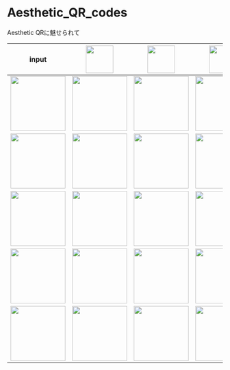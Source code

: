 # Aesthetic_QR_codes
Aesthetic QRに魅せられて

|input|<img src="https://github.com/negi111111/Aesthetic_QR_codes_tmp/blob/master/data/output/dljs/1.jpg" widht="64px" height="64px"/>|<img src="https://github.com/negi111111/Aesthetic_QR_codes_tmp/blob/master/data/output/dljs/2.jpg" widht="64px" height="64px"/>|<img src="https://github.com/negi111111/Aesthetic_QR_codes_tmp/blob/master/data/output/dljs/3.jpg" widht="64px" height="64px"/>|<img src="https://github.com/negi111111/Aesthetic_QR_codes_tmp/blob/master/data/output/dljs/4.jpg" widht="64px" height="64px"/>|<img src="https://github.com/negi111111/Aesthetic_QR_codes_tmp/blob/master/data/output/dljs/5.jpg" widht="64px" height="64px"/>|<img src="https://github.com/negi111111/Aesthetic_QR_codes_tmp/blob/master/data/output/dljs/6.jpg" widht="64px" height="64px"/>|
|---|---|---|---|---|---|---|
|<img src="https://github.com/negi111111/Aesthetic_QR_codes_tmp/blob/master/data/primer/1.jpg" widht="128px" height="128px"/>|<img src="https://github.com/negi111111/Aesthetic_QR_codes_tmp/blob/master/data/output/dljs/1_1.png" widht="128px" height="128px"/>|<img src="https://github.com/negi111111/Aesthetic_QR_codes_tmp/blob/master/data/output/dljs/1_2.png" widht="128px" height="128px"/>|<img src="https://github.com/negi111111/Aesthetic_QR_codes_tmp/blob/master/data/output/dljs/1_3.png" widht="128px" height="128px"/>|<img src="https://github.com/negi111111/Aesthetic_QR_codes_tmp/blob/master/data/output/dljs/1_4.png" widht="128px" height="128px"/>|<img src="https://github.com/negi111111/Aesthetic_QR_codes_tmp/blob/master/data/output/dljs/1_5.png" widht="128px" height="128px"/>|<img src="https://github.com/negi111111/Aesthetic_QR_codes_tmp/blob/master/data/output/dljs/1_6.png" widht="128px" height="128px"/>|
|<img src="https://github.com/negi111111/Aesthetic_QR_codes_tmp/blob/master/data/primer/2.jpg" widht="128px" height="128px"/>|<img src="https://github.com/negi111111/Aesthetic_QR_codes_tmp/blob/master/data/output/dljs/2_1.png" widht="128px" height="128px"/>|<img src="https://github.com/negi111111/Aesthetic_QR_codes_tmp/blob/master/data/output/dljs/2_2.png" widht="128px" height="128px"/>|<img src="https://github.com/negi111111/Aesthetic_QR_codes_tmp/blob/master/data/output/dljs/2_3.png" widht="128px" height="128px"/>|<img src="https://github.com/negi111111/Aesthetic_QR_codes_tmp/blob/master/data/output/dljs/2_4.png" widht="128px" height="128px"/>|<img src="https://github.com/negi111111/Aesthetic_QR_codes_tmp/blob/master/data/output/dljs/2_5.png" widht="128px" height="128px"/>|<img src="https://github.com/negi111111/Aesthetic_QR_codes_tmp/blob/master/data/output/dljs/2_6.png" widht="128px" height="128px"/>|
|<img src="https://github.com/negi111111/Aesthetic_QR_codes_tmp/blob/master/data/primer/3.jpg" widht="128px" height="128px"/>|<img src="https://github.com/negi111111/Aesthetic_QR_codes_tmp/blob/master/data/output/dljs/3_1.png" widht="128px" height="128px"/>|<img src="https://github.com/negi111111/Aesthetic_QR_codes_tmp/blob/master/data/output/dljs/3_2.png" widht="128px" height="128px"/>|<img src="https://github.com/negi111111/Aesthetic_QR_codes_tmp/blob/master/data/output/dljs/3_3.png" widht="128px" height="128px"/>|<img src="https://github.com/negi111111/Aesthetic_QR_codes_tmp/blob/master/data/output/dljs/3_4.png" widht="128px" height="128px"/>|<img src="https://github.com/negi111111/Aesthetic_QR_codes_tmp/blob/master/data/output/dljs/3_5.png" widht="128px" height="128px"/>|<img src="https://github.com/negi111111/Aesthetic_QR_codes_tmp/blob/master/data/output/dljs/3_6.png" widht="128px" height="128px"/>|
|<img src="https://github.com/negi111111/Aesthetic_QR_codes_tmp/blob/master/data/primer/4.jpg" widht="128px" height="128px"/>|<img src="https://github.com/negi111111/Aesthetic_QR_codes_tmp/blob/master/data/output/dljs/4_1.png" widht="128px" height="128px"/>|<img src="https://github.com/negi111111/Aesthetic_QR_codes_tmp/blob/master/data/output/dljs/4_2.png" widht="128px" height="128px"/>|<img src="https://github.com/negi111111/Aesthetic_QR_codes_tmp/blob/master/data/output/dljs/4_3.png" widht="128px" height="128px"/>|<img src="https://github.com/negi111111/Aesthetic_QR_codes_tmp/blob/master/data/output/dljs/4_4.png" widht="128px" height="128px"/>|<img src="https://github.com/negi111111/Aesthetic_QR_codes_tmp/blob/master/data/output/dljs/4_5.png" widht="128px" height="128px"/>|<img src="https://github.com/negi111111/Aesthetic_QR_codes_tmp/blob/master/data/output/dljs/4_6.png" widht="128px" height="128px"/>|
|<img src="https://github.com/negi111111/Aesthetic_QR_codes_tmp/blob/master/data/primer/5.jpg" widht="128px" height="128px"/>|<img src="https://github.com/negi111111/Aesthetic_QR_codes_tmp/blob/master/data/output/dljs/5_1.png" widht="128px" height="128px"/>|<img src="https://github.com/negi111111/Aesthetic_QR_codes_tmp/blob/master/data/output/dljs/5_2.png" widht="128px" height="128px"/>|<img src="https://github.com/negi111111/Aesthetic_QR_codes_tmp/blob/master/data/output/dljs/5_3.png" widht="128px" height="128px"/>|<img src="https://github.com/negi111111/Aesthetic_QR_codes_tmp/blob/master/data/output/dljs/5_4.png" widht="128px" height="128px"/>|<img src="https://github.com/negi111111/Aesthetic_QR_codes_tmp/blob/master/data/output/dljs/5_5.png" widht="128px" height="128px"/>|<img src="https://github.com/negi111111/Aesthetic_QR_codes_tmp/blob/master/data/output/dljs/5_6.png" widht="128px" height="128px"/>|
